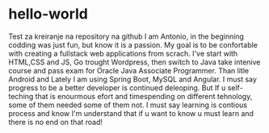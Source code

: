 # hello-world
Test za kreiranje na repository na github
I am Antonio, in the beginning codding was just fun, but know it is a passion.
My goal is to be confortable with creating a fullstack web applications from scrach. 
I've start with HTML,CSS and JS, Go trought Wordpress, then switch to Java take intenive course and pass exam for Oracle Java Associate Programmer. Than litle Android and Lately I am using Spring Boot, MySQL and Angular.
I must say progress to be a better developer is continued deleoping. But If u self-teching that is enourmous efort and timespending on different tehnology, some of them needed some of them not.
I must say learning is contious process and know I'm understand that if u want to know u must learn and there is no end on that road!
